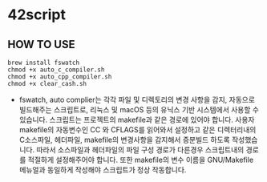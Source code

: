 # 42script

## HOW TO USE

``` shell
brew install fswatch
chmod +x auto_c_compiler.sh
chmod +x auto_cpp_compiler.sh
chmod +x clear_cash.sh
```

* fswatch, auto complier는 각각 파일 및 디렉토리의 변경 사항을 감지, 자동으로 빌드해주는 스크립트로, 리눅스 및 macOS 등의 유닉스 기반 시스템에서 사용할 수 있습니다.
    스크립트는 프로젝트의 makefile과 같은 경로에 있어야 합니다. 사용자 makefile의 자동변수인 CC 와 CFLAGS를 읽어와서 설정하고 같은 디렉터리내의 C소스파일, 헤더파일, makefile의 변경사항을 감지해서 증분빌드 하도록 작성했습니다.
    따라서 소스파일과 헤더파일의 파일 구성 경로가 다른경우 스크립트내의 경로를 적절하게 설정해주어야 합니다. 또한 makefile의 변수 이름을 GNU/Makefile 메뉴얼과 동일하게 작성해야 스크립트가 정상 작동합니다.
